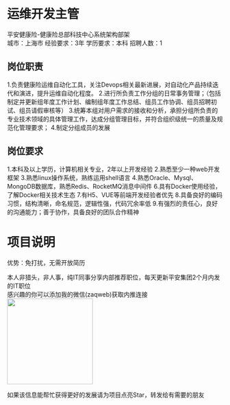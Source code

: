 # 运维开发主管
平安健康险-健康险总部科技中心系统架构部架  
城市：上海市 经验要求：3年 学历要求：本科  招聘人数：1

## 岗位职责
1.负责健康险运维自动化工具，关注Devops相关最新进展，对自动化产品持续迭代和演进，提升运维自动化程度。
   2.进行所负责工作分组的日常事务管理；（包括制定并更新组年度工作计划、编制组年度工作总结、组员工作协调、组员招聘初试、组员请假审核等）
   3.统筹本组对用户需求的接收和分析，承担分组所负责的专业技术领域的具体管理工作，达成分组管理目标，并符合组织级统一的质量及规范化管理要求；
   4.制定分组成员的发展

## 岗位要求
1.本科及以上学历，计算机相关专业，2年以上开发经验
   2.熟悉至少一种web开发框架
   3.熟悉linux操作系统，熟练运用shell语言
   4.熟悉Oracle、Mysql、MongoDB数据库，熟悉Redis、RocketMQ消息中间件
   6.具有Docker使用经验，了解Docker相关技术生态
   7.有H5、VUE等前端开发经验者优先
   8.具备良好的编码习惯，结构清晰，命名规范，逻辑性强，代码冗余率低
   9.有强烈的责任心，良好的沟通能力；善于协作，具备良好的团队合作精神

# 项目说明

优势：免打扰，无需开放简历

本人非猎头，非人事，纯IT同事分享内部推荐职位，每天更新平安集团2个月内发的IT职位  
感兴趣的你可以添加我的微信(zaqweb)获取内推连接  
<img src="https://github.com/zaqweb/PA-IT-JOBS/blob/master/WechatICode.jpeg"  height="200" width="200">

如果该信息能帮忙获得更好的发展请为项目点亮Star，转发给有需要的朋友




